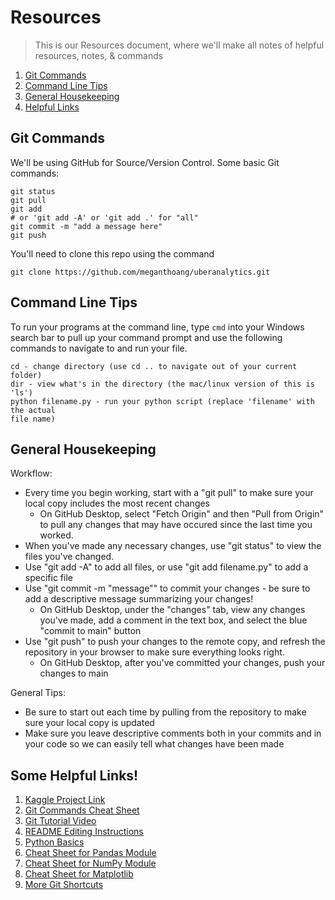 # Resources
> This is our Resources document, where we'll make all notes of helpful resources, notes, & commands

1. [Git Commands](https://github.com/meganthoang/uberanalytics/blob/main/docs/RESOURCES.md#git-commands)
2. [Command Line Tips](https://github.com/meganthoang/uberanalytics/blob/main/docs/RESOURCES.md#command-line-tips)
3. [General Housekeeping](https://github.com/meganthoang/uberanalytics/blob/main/docs/RESOURCES.md#general-housekeeping)
4. [Helpful Links](https://github.com/meganthoang/uberanalytics/blob/main/docs/RESOURCES.md#some-helpful-links)

## Git Commands
We'll be using GitHub for Source/Version Control. Some basic Git commands:
  ``` 
  git status
  git pull
  git add 
  # or 'git add -A' or 'git add .' for "all"
  git commit -m "add a message here"
  git push
  ```

You'll need to clone this repo using the command
  ```
  git clone https://github.com/meganthoang/uberanalytics.git
  ```

## Command Line Tips

To run your programs at the command line, type `cmd` into your Windows search bar   to pull up your command prompt and use the following commands to navigate to and run your file. 
  ```
  cd - change directory (use cd .. to navigate out of your current folder)
  dir - view what's in the directory (the mac/linux version of this is 'ls')
  python filename.py - run your python script (replace 'filename' with the actual
  file name)
  ```
  
## General Housekeeping

Workflow:
   - Every time you begin working, start with a "git pull" to make sure your local copy includes the most recent changes 
      - On GitHub Desktop, select "Fetch Origin" and then "Pull from Origin" to pull any changes that may have occured since the last time you worked.
   - When you've made any necessary changes, use "git status" to view the files you've changed.
   - Use "git add -A" to add all files, or use "git add filename.py" to add a specific file
   - Use "git commit -m "message"" to commit your changes - be sure to add a descriptive message summarizing your changes!
      - On GitHub Desktop, under the "changes" tab, view any changes you've made, add a comment in the text box, and select the blue "commit to main" button
   - Use "git push" to push your changes to the remote copy, and refresh the repository in your browser to make sure everything looks right.
      - On GitHub Desktop, after you've committed your changes, push your changes to main 
 
General Tips:
   - Be sure to start out each time by pulling from the repository to make sure your local copy is updated
   - Make sure you leave descriptive comments both in your commits and in your code so we can easily tell what changes have been made


## Some Helpful Links!
  1. [Kaggle Project Link](https://www.kaggle.com/hugomenz/uber-data-visualization)
  2. [Git Commands Cheat Sheet](https://education.github.com/git-cheat-sheet-education.pdf)
  3. [Git Tutorial Video](https://youtu.be/0fKg7e37bQE)
  4. [README Editing Instructions](https://docs.github.com/en/github/writing-on-github/getting-started-with-writing-and-formatting-on-github/basic-writing-and-formatting-syntax)
  5. [Python Basics](https://www.pythoncheatsheet.org/)
  6. [Cheat Sheet for Pandas Module](https://pandas.pydata.org/Pandas_Cheat_Sheet.pdf)
  7. [Cheat Sheet for NumPy Module](http://datacamp-community-prod.s3.amazonaws.com/da466534-51fe-4c6d-b0cb-154f4782eb54)
  8. [Cheat Sheet for Matplotlib](http://datacamp-community-prod.s3.amazonaws.com/e1a8f39d-71ad-4d13-9a6b-618fe1b8c9e9)
  9. [More Git Shortcuts](https://www.youtube.com/watch?v=ecK3EnyGD8o)
